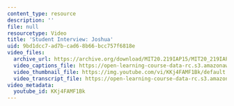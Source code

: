 ```yaml
---
content_type: resource
description: ''
file: null
resourcetype: Video
title: 'Student Interview: Joshua'
uid: 9bd1dcc7-ad7b-cad6-8b66-bcc757f6818e
video_files:
  archive_url: https://archive.org/download/MIT20.219IAP15/MIT20_219IAP15_D13P5_300k.mp4
  video_captions_file: https://open-learning-course-data-rc.s3.amazonaws.com/20-219-becoming-the-next-bill-nye-writing-and-hosting-the-educational-show-january-iap-2015/a1d9cdcea5dc5834b583dc141465485a_KKj4FAMF1Bk.vtt
  video_thumbnail_file: https://img.youtube.com/vi/KKj4FAMF1Bk/default.jpg
  video_transcript_file: https://open-learning-course-data-rc.s3.amazonaws.com/20-219-becoming-the-next-bill-nye-writing-and-hosting-the-educational-show-january-iap-2015/63a7127adef96298db0e0d04c25fb6d9_KKj4FAMF1Bk.pdf
video_metadata:
  youtube_id: KKj4FAMF1Bk
---
```

